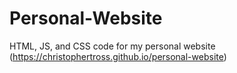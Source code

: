 # Personal-Website
HTML, JS, and CSS code for my personal website
(https://christophertross.github.io/personal-website)
